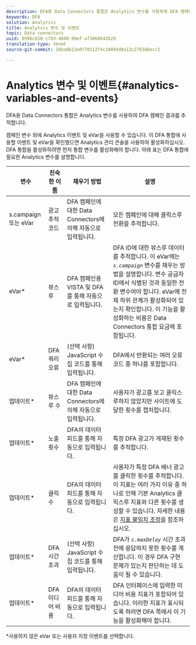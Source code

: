 ```yaml
---
description: DFA용 Data Connectors 통합은 Analytics 변수를 사용하여 DFA 캠페인 결과를 추적합니다.
keywords: DFA
solution: Analytics
title: Analytics 변수 및 이벤트
topic: Data connectors
uuid: 8996cb58-c793-4600-99ef-af3064642b29
translation-type: tm+mt
source-git-commit: 16ba0b12e0f70112f4c10804d0a13c278388ecc2

---
```



# Analytics 변수 및 이벤트{#analytics-variables-and-events}

DFA용 Data Connectors 통합은 Analytics 변수를 사용하여 DFA 캠페인 결과를 추적합니다.

캠페인 변수 외에 Analytics 이벤트 및 eVar을 사용할 수 있습니다. 이 DFA 통합에 사용할 이벤트 및 eVar을 확인했으면 Analytics 관리 콘솔을 사용하여 활성화하십시오. DFA 통합을 활성화하려면 먼저 통합 변수를 활성화해야 합니다. 아래 표는 DFA 통합에 필요한 Analytics 변수를 설명합니다.

| 변수 | 친숙한 이름 | 채우기 방법 | 설명 |
|---|---|---|---|
| s.campaign 또는 eVar | 광고 추적 코드 | DFA 캠페인에 대한 Data Connectors에 의해 자동으로 입력됩니다. | 모든 캠페인에 대해 클릭스루 전환을 추적합니다. |
| eVar* | 뷰스루 | DFA 캠페인용 VISTA 및 DFA를 통해 자동으로 입력됩니다. | DFA ID에 대한 뷰스루 데이터를 추적합니다. 이 eVar에는 *`s.campaign`* 변수를 채우는 방법을 설명합니다. 변수 공급자 ID에서 식별된 것과 동일한 전환 변수여야 합니다. eVar에 전체 하위 관계가 활성화되어 있는지 확인합니다. 이 기능을 활성화하는 비용은 Data Connectors 통합 요금에 포함됩니다. |
| eVar* | DFA 쿼리 오류 | (선택 사항) JavaScript 수집 코드를 통해 입력됩니다. | DFA에서 반환되는 여러 오류 코드 중 하나를 포함합니다. |
| 업데이트* | 뷰스루 수 | DFA 캠페인에 대한 Data Connectors에 의해 자동으로 입력됩니다. | 사용자가 광고를 보고 클릭스루하지 않았지만 사이트에 도달한 횟수를 캡처합니다. |
| 업데이트* | 노출 횟수 | DFA의 데이터 피드를 통해 자동으로 입력됩니다. | 특정 DFA 광고가 게재된 횟수를 추적합니다. |
| 업데이트* | 클릭 수 | DFA의 데이터 피드를 통해 자동으로 입력됩니다. | 사용자가 특정 DFA 배너 광고를 클릭한 횟수를 추적합니다. 이 지표는 여러 가지 이유 중 하나로 인해 기본 Analytics 클릭스루 지표와 다른 횟수를 생성할 수 있습니다. 자세한 내용은 [지표 불일치 조정](/help/import/data-connectors/dfa-data-connector-analytics/dfa-reconciling-metric-discrepancies.md)을 참조하십시오. |
| 업데이트* | DFA 시간 초과 | (선택 사항) JavaScript 수집 코드를 통해 입력됩니다. | DFA가 *`s.maxDelay`* 시간 초과 전에 응답하지 못한 횟수를 계산합니다. 이 경우 DFA 구현 문제가 있는지 판단하는 데 도움이 될 수 있습니다. |
| 업데이트* | DFA 미디어 비용 | DFA의 데이터 피드를 통해 자동으로 입력됩니다. | DFA 인터페이스에 입력한 미디어 비용 지표가 포함되어 있습니다. 이러한 지표가 표시되도록 하려면 DFA 쪽에서 이 기능을 활성화해야 합니다. |

*사용하지 않은 eVar 또는 사용자 지정 이벤트를 선택합니다.
